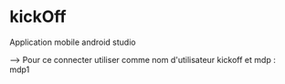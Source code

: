 # kickOff
Application mobile android studio 

--> Pour ce connecter utiliser comme nom d'utilisateur kickoff et mdp : mdp1
